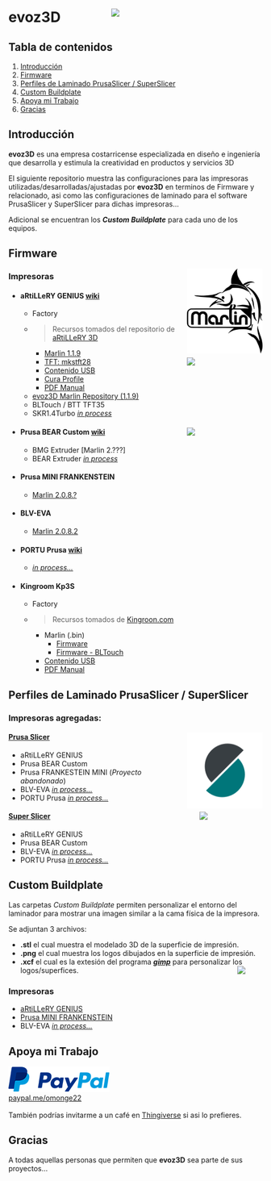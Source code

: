 # evoz3D <img align="right" width=300 src="/resources/icons/evoz3D_logo.png?raw=true" />



## Tabla de contenidos
  1. [Introducción](#Introducción)
  1. [Firmware ](#Firmware)
  1. [Perfiles de Laminado PrusaSlicer / SuperSlicer](#Perfiles-de-Laminado-PrusaSlicer-/-SuperSlicer)
  1. [Custom Buildplate](#Custom-Buildplate)
  1. [Apoya mi Trabajo](#Apoya-mi-Trabajo)
  1. [Gracias](#Gracias)



## Introducción
**evoz3D** es una empresa costarricense especializada en diseño e ingeniería que desarrolla y estimula la creatividad en productos y servicios 3D

El siguiente repositorio muestra las configuraciones para las impresoras utilizadas/desarrolladas/ajustadas por **evoz3D** en terminos de Firmware y relacionado, asi como las configuraciones de laminado para el software PrusaSlicer y SuperSlicer para dichas impresoras...

Adicional se encuentran los **_Custom Buildplate_** para cada uno de los equipos.



## Firmware 
[<img align="right" width=150 src="https://github.com/MarlinFirmware/Marlin/blob/2.0.x/buildroot/share/pixmaps/logo/marlin-250.png?raw=true" />](https://github.com/omonge22/Marlin)

 ### Impresoras

* #### aRtiLLeRY GENIUS [wiki](https://github.com/omonge22/evoz3D/blob/main/Wiki/aRtiLLeRY%20GENIUS/README.md)
  * Factory
  * > Recursos tomados del repositorio de [aRtiLLeRY 3D](https://github.com/artillery3d) 
    * [Marlin 1.1.9](https://github.com/omonge22/genius-firmware)
    * [TFT: mkstft28](https://github.com/omonge22/genius-tft-firmware) <img align="right" width=150 src="https://avatars.githubusercontent.com/u/12979070?v=4" />
    * [Contenido USB](https://drive.google.com/file/d/1ymOYUReszwrEQ4nJWugZOiGnmjrinvXf/view)
    * [Cura Profile](https://github.com/artillery3d/slicer_profiles)
    * [PDF Manual](https://drive.google.com/file/d/103mb-JaXS-LajUZ2fF9sH9GxXkMXWKK5/view)
  * [evoz3D Marlin Repository (1.1.9)](https://github.com/omonge22/Marlin/tree/aRtiLLeRY-GENIUS_Factory-Marlin-1.1.9) 
  * BLTouch / BTT TFT35
  * SKR1.4Turbo [_in process_](https://raw.githubusercontent.com/omonge22/evoz3D/main/resources/icons/web-pc.jpg)

* #### Prusa BEAR Custom [wiki](https://github.com/omonge22/evoz3D/blob/main/Wiki/Prusa%20BEAR/README.md) <img align="right" width=150 src="https://avatars.githubusercontent.com/u/38851044?v=4" />
  * BMG Extruder [Marlin 2.???]
  * BEAR Extruder [_in process_](https://raw.githubusercontent.com/omonge22/evoz3D/main/resources/icons/web-pc.jpg)

* #### Prusa MINI FRANKENSTEIN
  * [Marlin 2.0.8.?](https://raw.githubusercontent.com/omonge22/evoz3D/main/resources/icons/web-pc.jpg)

* #### BLV-EVA
  * [Marlin 2.0.8.2](https://github.com/omonge22/Marlin/tree/_BLV-EVA)

* #### PORTU Prusa [wiki](https://github.com/omonge22/evoz3D/tree/main/Wiki/PORTU%20Prusa)
  * [_in process..._](https://raw.githubusercontent.com/omonge22/evoz3D/main/resources/icons/web-pc.jpg)

* #### Kingroom Kp3S
  * Factory
   * > Recursos tomados de [Kingroon.com](https://www.kingroon.com/downloads/)
     * Marlin (.bin)
       * [Firmware](https://github.com/omonge22/evoz3D/tree/main/resources/Kingroon%20Factory/KP3S-Firmware-201022)
       * [Firmware - BLTouch](https://github.com/omonge22/evoz3D/tree/main/resources/Kingroon%20Factory/KP3S-Firmware-3Dtouch)
     * [Contenido USB](https://drive.google.com/file/d/1L9fIGaFAllFT-b9qKtVpjevujm8QpJ2f/view)
     * [PDF Manual](https://github.com/omonge22/evoz3D/blob/main/resources/Kingroon%20Factory/KP3S-Manual.pdf) 



## Perfiles de Laminado PrusaSlicer / SuperSlicer
### Impresoras agregadas:
#### [Prusa Slicer](https://github.com/omonge22/evoz3D/tree/main/PrusaSlicer_config_bundle) <img align="right" width=150 src="https://raw.githubusercontent.com/prusa3d/PrusaSlicer/master/resources/icons/PrusaSlicer.png?raw=true" />

* aRtiLLeRY GENIUS
* Prusa BEAR Custom
* Prusa FRANKESTEIN MINI (_Proyecto abandonado_)
* BLV-EVA [_in process..._](https://raw.githubusercontent.com/omonge22/evoz3D/main/resources/icons/web-pc.jpg)
* PORTU Prusa [_in process..._](https://raw.githubusercontent.com/omonge22/evoz3D/main/resources/icons/web-pc.jpg)


#### [Super Slicer](https://github.com/omonge22/evoz3D/tree/main/SuperSlicer_config_bundle) <img align="right" width=125 src="https://github.com/supermerill/SuperSlicer/blob/master/resources/icons/SuperSlicer.png?raw=true" />
* aRtiLLeRY GENIUS
* Prusa BEAR Custom
* BLV-EVA [_in process..._](https://raw.githubusercontent.com/omonge22/evoz3D/main/resources/icons/web-pc.jpg)
* PORTU Prusa [_in process..._](https://raw.githubusercontent.com/omonge22/evoz3D/main/resources/icons/web-pc.jpg)



## Custom Buildplate
Las carpetas _Custom Buildplate_ permiten personalizar el entorno del laminador para mostrar una imagen similar a la cama física de la impresora.

Se adjuntan 3 archivos:
* **.stl** el cual muestra el modelado 3D de la superficie de impresión.
* **.png** el cual muestra los logos dibujados en la superficie de impresión.
* **.xcf** el cual es la extesión del programa **[_gimp_](http://www.gimp.org.es/)** para personalizar los logos/superfices. <img align="right" width=50 src="https://gitlab.gnome.org/uploads/-/system/project/avatar/1848/gimp-wilber.png?width=64?raw=true" />

### Impresoras
* [aRtiLLeRY GENIUS](https://github.com/omonge22/evoz3D-Config_Bundle/tree/main/Custom%20Buildplate/aRtiLLeRY%20GENIUS)
* [Prusa MINI FRANKENSTEIN](https://github.com/omonge22/evoz3D-Config_Bundle/tree/main/Custom%20Buildplate/Prusa%20MINI%20FRANKENSTEIN)
* BLV-EVA [_in process..._](https://raw.githubusercontent.com/omonge22/evoz3D/main/resources/icons/web-pc.jpg)



## Apoya mi Trabajo
[![paypal.me](resources/icons/paypal_50px.png)](https://www.paypal.me/omonge22)<br/>[paypal.me/omonge22](https://www.paypal.me/omonge22)
<br/><br/>
También podrías invitarme a un café en [Thingiverse](https://www.thingiverse.com/omonge22/designs) si asi lo prefieres.



## Gracias
A todas aquellas personas que permiten que **evoz3D** sea parte de sus proyectos...

